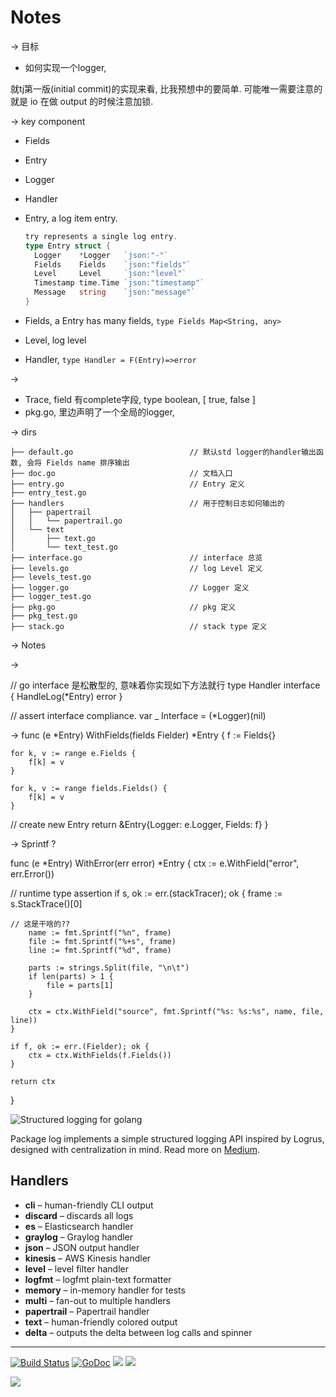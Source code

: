 # Notes

-> 目标
* 如何实现一个logger, 

就tj第一版(initial commit)的实现来看, 比我预想中的要简单. 可能唯一需要注意的就是 io 在做
output 的时候注意加锁.

-> key component

* Fields
* Entry
* Logger
* Handler


* Entry, a log item entry. 
  ```go
  try represents a single log entry.
  type Entry struct {
    Logger    *Logger   `json:"-"`
    Fields    Fields    `json:"fields"`
    Level     Level     `json:"level"`
    Timestamp time.Time `json:"timestamp"`
    Message   string    `json:"message"`
  }
  ```

* Fields, a Entry has many fields, `type Fields Map<String, any>` 

* Level, log level

* Handler, `type Handler = F(Entry)=>error`

-> 

* Trace, field 有complete字段, type boolean, [ true, false ]
* pkg.go, 里边声明了一个全局的logger,  

-> dirs

```plain
├── default.go                          // 默认std logger的handler输出函数, 会将 Fields name 排序输出
├── doc.go                              // 文档入口
├── entry.go                            // Entry 定义
├── entry_test.go
├── handlers                            // 用于控制日志如何输出的
│   ├── papertrail
│   │   └── papertrail.go
│   └── text
│       ├── text.go
│       └── text_test.go
├── interface.go                        // interface 总览
├── levels.go                           // log Level 定义
├── levels_test.go
├── logger.go                           // Logger 定义
├── logger_test.go
├── pkg.go                              // pkg 定义
├── pkg_test.go
├── stack.go                            // stack type 定义

```

-> Notes 



-> 

// go interface 是松散型的, 意味着你实现如下方法就行
type Handler interface {
	HandleLog(*Entry) error
}


// assert interface compliance.
var _ Interface = (*Logger)(nil)


-> 
func (e *Entry) WithFields(fields Fielder) *Entry {
	f := Fields{}

	for k, v := range e.Fields {
		f[k] = v
	}

	for k, v := range fields.Fields() {
		f[k] = v
	}

// create new Entry
	return &Entry{Logger: e.Logger, Fields: f}
}

-> Sprintf ?

func (e *Entry) WithError(err error) *Entry {
	ctx := e.WithField("error", err.Error())

  // runtime type assertion
	if s, ok := err.(stackTracer); ok {
		frame := s.StackTrace()[0]

    // 这是干啥的??
		name := fmt.Sprintf("%n", frame)
		file := fmt.Sprintf("%+s", frame)
		line := fmt.Sprintf("%d", frame)

		parts := strings.Split(file, "\n\t")
		if len(parts) > 1 {
			file = parts[1]
		}

		ctx = ctx.WithField("source", fmt.Sprintf("%s: %s:%s", name, file, line))
	}

	if f, ok := err.(Fielder); ok {
		ctx = ctx.WithFields(f.Fields())
	}

	return ctx
}




![Structured logging for golang](assets/title.png)

Package log implements a simple structured logging API inspired by Logrus, designed with centralization in mind. Read more on [Medium](https://medium.com/@tjholowaychuk/apex-log-e8d9627f4a9a#.rav8yhkud).

## Handlers

- __cli__ – human-friendly CLI output
- __discard__ – discards all logs
- __es__ – Elasticsearch handler
- __graylog__ – Graylog handler
- __json__ – JSON output handler
- __kinesis__ – AWS Kinesis handler
- __level__ – level filter handler
- __logfmt__ – logfmt plain-text formatter
- __memory__ – in-memory handler for tests
- __multi__ – fan-out to multiple handlers
- __papertrail__ – Papertrail handler
- __text__ – human-friendly colored output
- __delta__ – outputs the delta between log calls and spinner

---

[![Build Status](https://semaphoreci.com/api/v1/projects/d8a8b1c0-45b0-4b89-b066-99d788d0b94c/642077/badge.svg)](https://semaphoreci.com/tj/log)
[![GoDoc](https://godoc.org/github.com/apex/log?status.svg)](https://godoc.org/github.com/apex/log)
![](https://img.shields.io/badge/license-MIT-blue.svg)
![](https://img.shields.io/badge/status-stable-green.svg)

<a href="https://apex.sh"><img src="http://tjholowaychuk.com:6000/svg/sponsor"></a>
